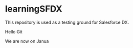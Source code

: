 # learningSFDX

This repository is used as a testing ground for Salesforce DX.

Hello Git

We are now on Janua
